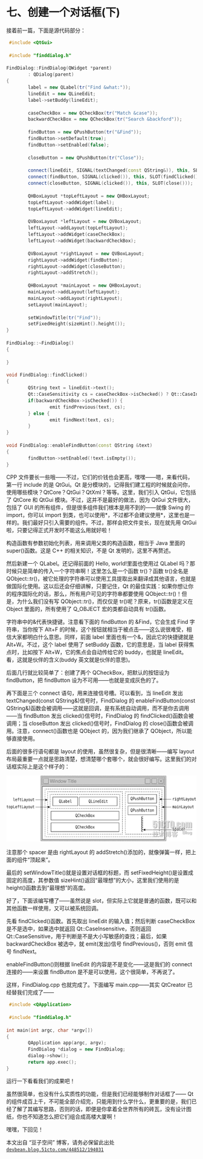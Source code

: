 # 七、创建一个对话框(下)

接着前一篇，下面是源代码部分：

```cpp
 #include <QtGui> 

 #include "finddialog.h" 

FindDialog::FindDialog(QWidget *parent) 
        : QDialog(parent) 
{ 
        label = new QLabel(tr("Find &what:")); 
        lineEdit = new QLineEdit; 
        label->setBuddy(lineEdit); 

        caseCheckBox = new QCheckBox(tr("Match &case")); 
        backwardCheckBox = new QCheckBox(tr("Search &backford")); 

        findButton = new QPushButton(tr("&Find")); 
        findButton->setDefault(true); 
        findButton->setEnabled(false); 

        closeButton = new QPushButton(tr("Close")); 

        connect(lineEdit, SIGNAL(textChanged(const QString&)), this, SLOT(enableFindButton(const QString&))); 
        connect(findButton, SIGNAL(clicked()), this, SLOT(findClicked())); 
        connect(closeButton, SIGNAL(clicked()), this, SLOT(close())); 

        QHBoxLayout *topLeftLayout = new QHBoxLayout; 
        topLeftLayout->addWidget(label); 
        topLeftLayout->addWidget(lineEdit); 

        QVBoxLayout *leftLayout = new QVBoxLayout; 
        leftLayout->addLayout(topLeftLayout); 
        leftLayout->addWidget(caseCheckBox); 
        leftLayout->addWidget(backwardCheckBox); 

        QVBoxLayout *rightLayout = new QVBoxLayout; 
        rightLayout->addWidget(findButton); 
        rightLayout->addWidget(closeButton); 
        rightLayout->addStretch(); 

        QHBoxLayout *mainLayout = new QHBoxLayout; 
        mainLayout->addLayout(leftLayout); 
        mainLayout->addLayout(rightLayout); 
        setLayout(mainLayout); 

        setWindowTitle(tr("Find")); 
        setFixedHeight(sizeHint().height()); 
} 

FindDialog::~FindDialog() 
{ 

} 

void FindDialog::findClicked() 
{ 
        QString text = lineEdit->text(); 
        Qt::CaseSensitivity cs = caseCheckBox->isChecked() ? Qt::CaseInsensitive : Qt::CaseSensitive; 
        if(backwardCheckBox->isChecked()) { 
                emit findPrevious(text, cs); 
        } else { 
                emit findNext(text, cs); 
        } 
} 

void FindDialog::enableFindButton(const QString &text) 
{ 
        findButton->setEnabled(!text.isEmpty()); 
}
```

CPP 文件要长一些哦——不过，它们的价钱也会更高，嘿嘿——嗯，来看代码，第一行 include 的是 QtGui。Qt 是分模块的，记得我们建工程的时候就会问你，使用哪些模块？QtCore？QtGui？QtXml？等等。这里，我们引入 QtGui，它包括了 QtCore 和 QtGui 模块。不过，这并不是最好的做法，因为 QtGui 文件很大，包括了 GUI 的所有组件，但是很多组件我们根本是用不到的——就像 Swing 的 import，你可以 import 到类，也可以使用*，不过都不会建议使用*，这里也是一样的。我们最好只引入需要的组件。不过，那样会把文件变长，现在就先用 QtGui 啦，只要记得正式开发时不能这么用就好啦！

构造函数有参数初始化列表，用来调用父类的构造函数，相当于 Java 里面的 super()函数。这是 C++ 的相关知识，不是 Qt 发明的，这里不再赘述。

然后新建一个 QLabel。还记得前面的 Hello, world!里面也使用过 QLabel 吗？那时候只是简单的传入一个字符串啊！这里怎么是一个函数 tr()？函数 tr()全名是 QObject::tr()，被它处理的字符串可以使用工具提取出来翻译成其他语言，也就是做国际化使用。这以后还会仔细讲解，只要记住，Qt 的最佳实践：如果你想让你的程序国际化的话，那么，所有用户可见的字符串都要使用 QObject::tr()！但是，为什么我们没有写 QObject::tr()，而仅仅是 tr()呢？原来，tr()函数是定义在 Object 里面的，所有使用了 Q_OBJECT 宏的类都自动具有 tr()函数。

字符串中的&代表快捷键。注意看下面的 findButton 的 &Find，它会生成 Find 字符串，当你按下 Alt+F 的时候，这个按钮就相当于被点击——这么说很难受，相信大家都明白什么意思。同样，前面 label 里面也有一个&，因此它的快捷键就是 Alt+W。不过，这个 label 使用了 setBuddy 函数，它的意思是，当 label 获得焦点时，比如按下 Alt+W，它的焦点会自动传给它的 buddy，也就是 lineEdit。看，这就是伙伴的含义(buddy 英文就是伙伴的意思)。

后面几行就比较简单了：创建了两个 QCheckBox，把默认的按钮设为 findButton，把 findButton 设为不可用——也就是变成灰色的了。

再下面是三个 connect 语句，用来连接信号槽。可以看到，当 lineEdit 发出 textChanged(const QString&)信号时，FindDialog 的 enableFindButton(const QString&)函数会被调用——这就是回调，是有系统自动调用，而不是你去调用——当 findButton 发出 clicked()信号时，FindDialog 的 findClicked()函数会被调用；当 closeButton 发出 clicked()信号时，FindDialog 的 close()函数会被调用。注意，connect()函数也是 QObject 的，因为我们继承了 QObject，所以能够直接使用。

后面的很多行语句都是 layout 的使用，虽然很复杂，但是很清晰——编写 layout 布局最重要一点就是思路清楚，想清楚哪个套哪个，就会很好编写。这里我们的对话框实际上是这个样子的：

![](img/14.png)

注意那个 spacer 是由 rightLayout 的 addStretch()添加的，就像弹簧一样，把上面的组件“顶起来”。

最后的 setWindowTitle()就是设置对话框的标题，而 setFixedHeight()是设置成固定的高度，其参数值 sizeHint()返回“最理想”的大小，这里我们使用的是 height()函数去到“最理想”的高度。

好了，下面该编写槽了——虽然说是 slot，但实际上它就是普通的函数，既可以和其他函数一样使用，又可以被系统回调。

先看 findClicked()函数。首先取出 lineEdit 的输入值；然后判断 caseCheckBox 是不是选中，如果选中就返回 Qt::CaseInsensitive，否则返回 Qt::CaseSensitive，用于判断是不是大小写敏感的查找；最后，如果 backwardCheckBox 被选中，就 emit(发出)信号 findPrevious()，否则 emit 信号 findNext。

enableFindButton()则根据 lineEdit 的内容是不是变化——这是我们的 connect 连接的——来设置 findButton 是不是可以使用，这个很简单，不再说了。

这样，FindDialog.cpp 也就完成了。下面编写 main.cpp——其实 QtCreator 已经替我们完成了——

```cpp
 #include <QApplication> 

 #include "finddialog.h" 

int main(int argc, char *argv[]) 
{ 
        QApplication app(argc, argv); 
        FindDialog *dialog = new FindDialog; 
        dialog->show(); 
        return app.exec(); 
}
```

运行一下看看我们的成果吧！

虽然很简单，也没有什么实质性的功能，但是我们已经能够制作对话框了—— Qt 的组件成百上千，不可能全部介绍完，只能用到什么学什么，更重要的是，我们已经了解了其编写思路，否则的话，即便是你拿着全世界所有的砖瓦，没有设计图纸，你也不知道怎么把它们组合成高楼大厦啊！

嘿嘿，下回见！

本文出自 “豆子空间” 博客，请务必保留此出处 [`devbean.blog.51cto.com/448512/194031`](http://devbean.blog.51cto.com/448512/194031)